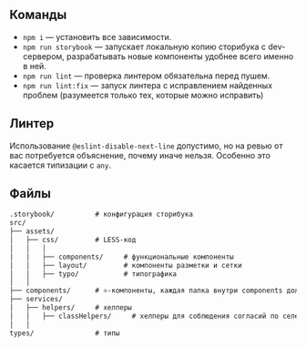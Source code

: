 ## Команды
* `npm i` — установить все зависимости.
* `npm run storybook` — запускает локальную копию сторибука с dev-сервером, разрабатывать новые компоненты удобнее всего именно в ней.
* `npm run lint` — проверка линтером обязательна перед пушем.
* `npm run lint:fix` — запуск линтера с исправлением найденных проблем (разумеется только тех, которые можно исправить)
## Линтер
Использование `@eslint-disable-next-line` допустимо, но на ревью от вас потребуется объяснение, почему иначе нельзя. Особенно это касается типизации с `any`.
## Файлы
```scheme
.storybook/          # конфигурация сторибука
src/
├── assets/
│   ├── css/         # LESS-код
│   │   │
│   │   ├── components/     # функциональные компоненты
│   │   ├── layout/         # компоненты разметки и сетки
│   │   ├── typo/           # типографика
│   │
├── components/      # ⚛️-компоненты, каждая папка внутри components должна иметь свой index с экспортами
├── services/  
│   ├── helpers/     # хелперы
│   │   ├── classHelpers/     # хелперы для соблюдения согласий по селекторам в LESS
│   │   
types/               # типы
```

